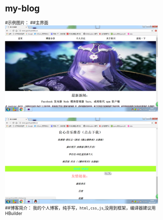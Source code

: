 # my-blog
#示例图片：
##主界面
<br>![](https://github.com/6688jingtian/my-blog/raw/master/img/one.png)</br>
<br>![](https://github.com/6688jingtian/my-blog/raw/master/img/two.png)</br>
##博客简介：
我的个人博客，纯手写，`html,css,js`,没用到框架，编译器建议用HBuilder
